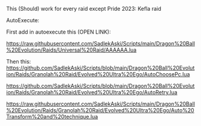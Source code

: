 This (Should) work for every raid except Pride 2023: Kefla raid


AutoExecute:


First add in autoexecute this (OPEN LINK):


https://raw.githubusercontent.com/SadlekAski/Scripts/main/Dragon%20Ball%20Evolution/Raids/Universal%20Raid/AAAAAA.lua


Then this:
https://github.com/SadlekAski/Scripts/blob/main/Dragon%20Ball%20Evolution/Raids/Granolah%20Raid/Evolved%20Ultra%20Ego/AutoChoosePc.lua

https://github.com/SadlekAski/Scripts/blob/main/Dragon%20Ball%20Evolution/Raids/Granolah%20Raid/Evolved%20Ultra%20Ego/AutoRetry.lua


https://raw.githubusercontent.com/SadlekAski/Scripts/main/Dragon%20Ball%20Evolution/Raids/Granolah%20Raid/Evolved%20Ultra%20Ego/Auto%20Transform%20and%20technique.lua
